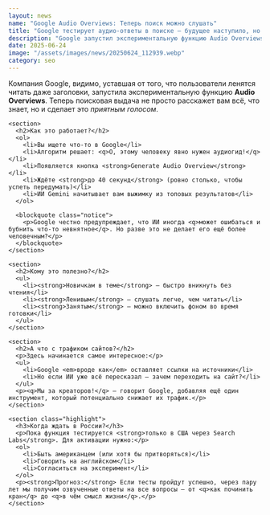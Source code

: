 ```yaml
---
layout: news
name: "Google Audio Overviews: Теперь поиск можно слушать"
title: "Google тестирует аудио-ответы в поиске — будущее наступило, но не для всех"
description: "Google запустил экспериментальную функцию Audio Overviews, которая превращает поисковую выдачу в аудиокнигу. Пока только для США, только на английском и с оговоркой — "ИИ может бубнить ерунду"."
date: 2025-06-24
image: "/assets/images/news/20250624_112939.webp"
category: seo
---
```


<p>Компания Google, видимо, уставшая от того, что пользователи ленятся читать даже заголовки, запустила экспериментальную функцию <strong>Audio Overviews</strong>. Теперь поисковая выдача не просто расскажет вам всё, что знает, но и сделает это <em>приятным голосом</em>.</p>

    <section>
      <h2>Как это работает?</h2>
      <ol>
        <li>Вы ищете что-то в Google</li>
        <li>Алгоритм решает: <q>О, этому человеку явно нужен аудиогид!</q></li>
        <li>Появляется кнопка <strong>Generate Audio Overview</strong></li>
        <li>Ждёте <strong>до 40 секунд</strong> (ровно столько, чтобы успеть передумать)</li>
        <li>ИИ Gemini начитывает вам выжимку из топовых результатов</li>
      </ol>
      
      <blockquote class="notice">
        <p>Google честно предупреждает, что ИИ иногда <q>может ошибаться и бубнить что-то невнятное</q>. Но разве это не делает его ещё более человечным?</p>
      </blockquote>
    </section>

    <section>
      <h2>Кому это полезно?</h2>
      <ul>
        <li><strong>Новичкам в теме</strong> — быстро вникнуть без чтения</li>
        <li><strong>Ленивым</strong> — слушать легче, чем читать</li>
        <li><strong>Занятым</strong> — можно включить фоном во время готовки</li>
      </ul>
    </section>

    <section>
      <h2>А что с трафиком сайтов?</h2>
      <p>Здесь начинается самое интересное:</p>
      <ul>
        <li>Google <em>вроде как</em> оставляет ссылки на источники</li>
        <li>Но если ИИ уже всё пересказал — зачем переходить на сайт?</li>
      </ul>
      <p><q>Мы за креаторов!</q> — говорит Google, добавляя ещё один инструмент, который потенциально снижает их трафик.</p>
    </section>

    <section class="highlight">
      <h3>Когда ждать в России?</h3>
      <p>Пока функция тестируется <strong>только в США через Search Labs</strong>. Для активации нужно:</p>
      <ol>
        <li>Быть американцем (или хотя бы притворяться)</li>
        <li>Говорить на английском</li>
        <li>Согласиться на эксперимент</li>
      </ol>
      <p><strong>Прогноз:</strong> Если тесты пройдут успешно, через пару лет мы получим озвученные ответы на все вопросы — от <q>как починить кран</q> до <q>в чём смысл жизни</q>.</p>
    </section>
